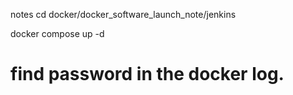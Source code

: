 notes
cd docker/docker_software_launch_note/jenkins

docker compose up -d

# find password in the docker log.

